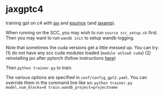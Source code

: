 # jaxgptc4
training gpt on c4 with [jax](https://jax.readthedocs.io/en/latest/index.html) and [equinox](https://docs.kidger.site/equinox/) (and [jaxamp](https://github.com/acutkosky/jaxamp)).

When running on the SCC, you may wish to run `source scc_setup.sh` first. Then you may want to run `wandb init` to setup wandb logging.

Note that sometimes the cuda versions get a little messed up. You can try: (1) do not have any scc cuda modules loaded (`module unload cuda`) (2) reinstalling jax after pytorch (follow instructions [here](https://jax.readthedocs.io/en/latest/installation.html))

Then `python trainer.py` to train.

The various options are specified in `conf/config_gpt2.yaml`. You can override them in the command line like so: `python trainer.py model.num_blocks=8 train.wandb_project=projectname`

